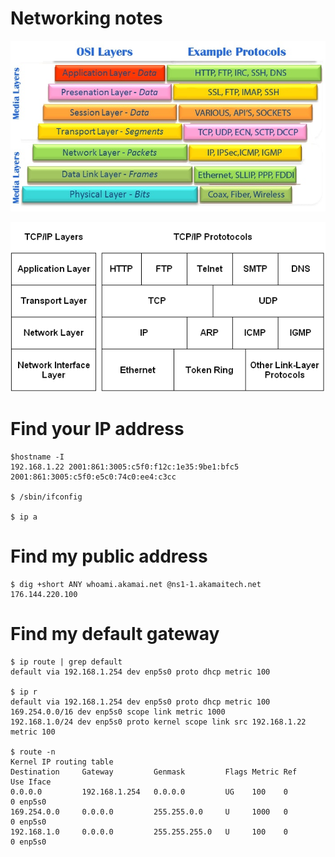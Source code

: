 # Networking notes

![](OSI-1.jpg)

![](OSI-2.gif)

# Find your IP address

    $hostname -I
    192.168.1.22 2001:861:3005:c5f0:f12c:1e35:9be1:bfc5 2001:861:3005:c5f0:e5c0:74c0:ee4:c3cc 

    $ /sbin/ifconfig

    $ ip a
    
# Find my public address

    $ dig +short ANY whoami.akamai.net @ns1-1.akamaitech.net
    176.144.220.100

# Find my default gateway

    $ ip route | grep default
    default via 192.168.1.254 dev enp5s0 proto dhcp metric 100 
    
    $ ip r
    default via 192.168.1.254 dev enp5s0 proto dhcp metric 100 
    169.254.0.0/16 dev enp5s0 scope link metric 1000 
    192.168.1.0/24 dev enp5s0 proto kernel scope link src 192.168.1.22 metric 100 

    $ route -n
    Kernel IP routing table
    Destination     Gateway         Genmask         Flags Metric Ref    Use Iface
    0.0.0.0         192.168.1.254   0.0.0.0         UG    100    0        0 enp5s0
    169.254.0.0     0.0.0.0         255.255.0.0     U     1000   0        0 enp5s0
    192.168.1.0     0.0.0.0         255.255.255.0   U     100    0        0 enp5s0

